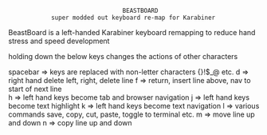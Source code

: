 
                                    BEASTBOARD
                super modded out keyboard re-map for Karabiner

BeastBoard is a left-handed Karabiner keyboard remapping to reduce hand stress and speed development

holding down the below keys changes the actions of other characters

spacebar => keys are replaced with non-letter characters  {}[]()!$_@ etc.
       d => right hand delete left, right, delete line
       f => return, insert line above, nav to start of next line  
       h => left hand keys become tab and browser navigation
       j => left hand keys become text highlight
       k => left hand keys become text navigation
       l => various commands save, copy, cut, paste, toggle to terminal etc.
       m => move line up and down
       n => copy line up and down
      
